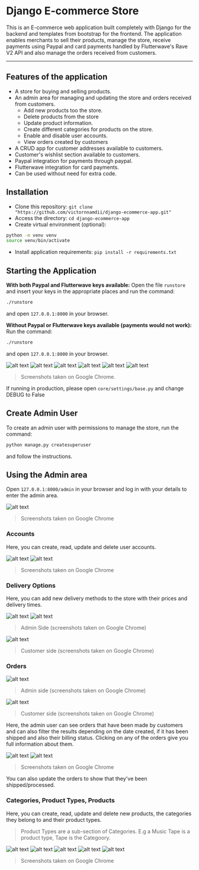 # Django E-commerce Store

This is an E-commerce web application built completely with Django for the backend and templates from bootstrap for the frontend.
The application enables merchants to sell their products, manage the store, receive payments using Paypal and card payments handled by Flutterwave's Rave V2 API and also manage the orders received from customers.
- - - -

## Features of the application

* A store for buying and selling products.
* An admin area for managing and updating the store and orders received from customers.
  * Add new products too the store.
  * Delete products from the store
  * Update product information.
  * Create different categories for products on the store.
  * Enable and disable user accounts.
  * View orders created by customers
* A CRUD app for customer addresses available to customers.
* Customer's wishlist section available to customers.
* Paypal integration for payments through paypal.
* Flutterwave integration for card payments.
* Can be used without need for extra code.

## Installation

* Clone this repository: `git clone "https://github.com/victornnamdii/django-ecommerce-app.git"`
* Access the directory: `cd django-ecommerce-app`
* Create virtual environment (optional):

```bash
python -m venv venv
source venv/bin/activate
```

* Install application requirements: `pip install -r requirements.txt`

## Starting the Application

**With both Paypal and Flutterwave keys available:**
Open the file `runstore` and insert your keys in the appropriate places and run the command:

```bash
./runstore
```

and open `127.0.0.1:8000` in your browser.

**Without Paypal or Flutterwave keys available (payments would not work):**
Run the command:

```bash
./runstore
```

and open `127.0.0.1:8000` in your browser.

![alt text](https://github.com/victornnamdii/django-ecommerce-app/blob/main/_images/image3.png?raw=true)
![alt text](https://github.com/victornnamdii/django-ecommerce-app/blob/main/_images/image18.png?raw=true)
![alt text](https://github.com/victornnamdii/django-ecommerce-app/blob/main/_images/image19.png?raw=true)
![alt text](https://github.com/victornnamdii/django-ecommerce-app/blob/main/_images/image20.png?raw=true)
![alt text](https://github.com/victornnamdii/django-ecommerce-app/blob/main/_images/image21.png?raw=true)
![alt text](https://github.com/victornnamdii/django-ecommerce-app/blob/main/_images/image17.png?raw=true)
> Screenshots taken on Google Chrome.

If running in production, please open `core/settings/base.py` and change DEBUG to False

## Create Admin User

To create an admin user with permissions to manage the store, run the command:

```bash
python manage.py createsuperuser
```

and follow the instructions.

## Using the Admin area

Open `127.0.0.1:8000/admin` in your browser and log in with your details to enter the admin area.

![alt text](https://github.com/victornnamdii/django-ecommerce-app/blob/main/_images/image.png?raw=true)
> Screenshots taken on Google Chrome

### Accounts

Here, you can create, read, update and delete user accounts.

![alt text](https://github.com/victornnamdii/django-ecommerce-app/blob/main/_images/image8.png?raw=true)
![alt text](https://github.com/victornnamdii/django-ecommerce-app/blob/main/_images/image9.png?raw=true)
> Screenshots taken on Google Chrome

### Delivery Options

Here, you can add new delivery methods to the store with their prices and delivery times.

![alt text](https://github.com/victornnamdii/django-ecommerce-app/blob/main/_images/image6.png?raw=true)
![alt text](https://github.com/victornnamdii/django-ecommerce-app/blob/main/_images/image7.png?raw=true)
> Admin Side (screenshots taken on Google Chrome)

![alt text](https://github.com/victornnamdii/django-ecommerce-app/blob/main/_images/image15.png?raw=true)
> Customer side (screenshots taken on Google Chrome)

### Orders

![alt text](https://github.com/victornnamdii/django-ecommerce-app/blob/main/_images/image2.png?raw=true)
> Admin side (screenshots taken on Google Chrome)

![alt text](https://github.com/victornnamdii/django-ecommerce-app/blob/main/_images/image16.png?raw=true)
> Customer side (screenshots taken on Google Chrome)

Here, the admin user can see orders that have been made by customers and can also filter the results depending on the date created, if it has been shipped and also their billing status.
Clicking on any of the orders give you full information about them.

![alt text](https://github.com/victornnamdii/django-ecommerce-app/blob/main/_images/image4.png?raw=true)
![alt text](https://github.com/victornnamdii/django-ecommerce-app/blob/main/_images/image5.png?raw=true)
> Screenshots taken on Google Chrome

You can also update the orders to show that they've been shipped/processed.

### Categories, Product Types, Products

Here, you can create, read, update and delete new products, the categories they belong to and their product types.
> Product Types are a sub-section of Categories. E.g a Music Tape is a product type, Tape is the Categoory.

![alt text](https://github.com/victornnamdii/django-ecommerce-app/blob/main/_images/image10.png?raw=true)
![alt text](https://github.com/victornnamdii/django-ecommerce-app/blob/main/_images/image11.png?raw=true)
![alt text](https://github.com/victornnamdii/django-ecommerce-app/blob/main/_images/image12.png?raw=true)
![alt text](https://github.com/victornnamdii/django-ecommerce-app/blob/main/_images/image13.png?raw=true)
![alt text](https://github.com/victornnamdii/django-ecommerce-app/blob/main/_images/image14.png?raw=true)
> Screenshots taken on Google Chrome

